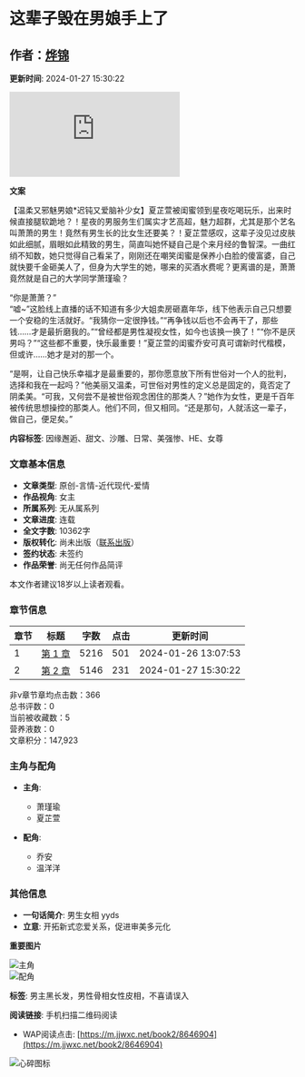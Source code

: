 # 这辈子毁在男娘手上了

## 作者：[烨锦](http://www.jjwxc.net/oneauthor.php?authorid=4457630)

**更新时间**: 2024-01-27 15:30:22

![作品封面](https://i9-static.jjwxc.net/novelimage.php?novelid=8646904&coverid=12&ver=4d8e7b663ece504f405b3dc5082ef54f)

**文案**

【温柔又邪魅男娘\*迟钝又爱脑补少女】夏芷萱被闺蜜领到星夜吃喝玩乐，出来时候直接腿软跪地？！星夜的男服务生们属实才艺高超，魅力超群，尤其是那个艺名叫萧萧的男生！竟然有男生长的比女生还要美？！夏芷萱感叹，这辈子没见过皮肤如此细腻，眉眼如此精致的男生，简直叫她怀疑自己是个来月经的鲁智深。一曲红绡不知数，她只觉得自己看呆了，刚刚还在嘲笑闺蜜是保养小白脸的傻富婆，自己就快要千金砸美人了，但身为大学生的她，哪来的买酒水费呢？更离谱的是，萧萧竟然就是自己的大学同学萧瑾瑜？

“你是萧萧？”  
“嘘~”这脸线上直播的话不知道有多少大姐卖房砸嘉年华，线下他表示自己只想要一个安稳的生活就好。“我猜你一定很挣钱。”“再争钱以后也不会再干了，那些钱……才是最折磨我的。”“曾经都是男性凝视女性，如今也该换一换了！”“你不是厌男吗？”“这些都不重要，快乐最重要！”夏芷萱的闺蜜乔安可真可谓新时代楷模，但或许……她才是对的那一个。

“是啊，让自己快乐幸福才是最重要的，那你愿意放下所有世俗对一个人的批判，选择和我在一起吗？”他美丽又温柔，可世俗对男性的定义总是固定的，竟否定了阴柔美。“可我，又何尝不是被世俗观念困住的那类人？”她作为女性，更是千百年被传统思想操控的那类人。他们不同，但又相同。“还是那句，人就活这一辈子，做自己，便足矣。”

**内容标签**: 因缘邂逅、甜文、沙雕、日常、美强惨、HE、女尊

### 文章基本信息

- **文章类型**: 原创-言情-近代现代-爱情
- **作品视角**: 女主
- **所属系列**: 无从属系列
- **文章进度**: 连载
- **全文字数**: 10362字
- **版权转化**: 尚未出版（[联系出版](//www.jjwxc.net/aboutus/#fragment-29)）
- **签约状态**: 未签约
- **作品荣誉**: 尚无任何作品简评

本文作者建议18岁以上读者观看。

### 章节信息

| 章节 | 标题 | 字数 | 点击 | 更新时间 |
|------|------|------|------|------|
| 1 | [第 1 章](http://www.jjwxc.net/onebook.php?novelid=8646904&chapterid=1) | 5216 | 501 | 2024-01-26 13:07:53 |
| 2 | [第 2 章](http://www.jjwxc.net/onebook.php?novelid=8646904&chapterid=2) | 5146 | 231 | 2024-01-27 15:30:22 |

非v章节章均点击数：366  
总书评数：0  
当前被收藏数：5  
营养液数：0  
文章积分：147,923  

### 主角与配角
    
- **主角**:  
  - 萧瑾瑜  
  - 夏芷萱

- **配角**:  
  - 乔安  
  - 温洋洋

### 其他信息

- **一句话简介**: 男生女相 yyds
- **立意**: 开拓新式恋爱关系，促进审美多元化

**重要图片**

![主角](//static.jjwxc.net/images/basic/main_role.png)  
![配角](//static.jjwxc.net/images/basic/costar.png)

**标签**: 男主黑长发，男性骨相女性皮相，不喜请误入

**阅读链接**: 手机扫描二维码阅读  
- WAP阅读点击: [https://m.jjwxc.net/book2/8646904](https://m.jjwxc.net/book2/8646904)

![心碎图标](//static.jjwxc.net/images/broken-heart.png)